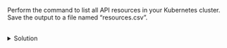 Perform the command to list all API resources in your Kubernetes cluster. Save the output to a file named “resources.csv”.


<br>
<details><summary>Solution</summary>
<br>

```bash
kubectl api-resources
```

</details>